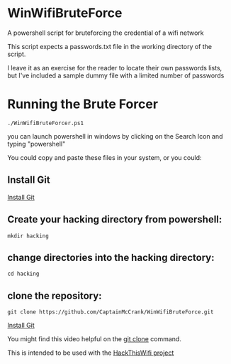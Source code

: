 # WinWifiBruteForce
A powershell script for bruteforcing the credential of a wifi network

This script expects a passwords.txt file in the working directory of the script.  

I leave it as an exercise for the reader to locate their own passwords lists, but I've included a sample dummy file with a limited number of passwords



# Running the Brute Forcer
```
./WinWifiBruteForcer.ps1
```

you can launch powershell in windows by clicking on the Search Icon and typing "powershell"

You could copy and paste these files in your system, or you could:

## Install Git

[Install Git](https://www.github.com/git-guides/install-git)

## Create your hacking directory from powershell:

```
mkdir hacking
```
## change directories into the hacking directory:
```
cd hacking
```
## clone the repository:
```
git clone https://github.com/CaptainMcCrank/WinWifiBruteForce.git  
```
[Install Git](https://www.github.com/git-guides/install-git)

You might find this video helpful on the [git clone](https://youtu.be/aHMPn57ZmJo) command.

This is intended to be used with the [HackThisWifi project](https://hackthiswifi.patrickmccanna.net)
